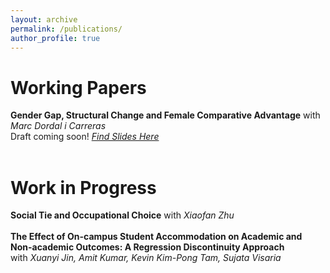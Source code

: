 ```yaml
---
layout: archive
permalink: /publications/
author_profile: true
---
```

# Working Papers
**Gender Gap, Structural Change and Female Comparative Advantage** with *Marc Dordal i Carreras* <br>
Draft coming soon! [*Find Slides Here*](https://hkustconnect-my.sharepoint.com/personal/cxiang_connect_ust_hk/_layouts/15/onedrive.aspx?id=%2Fpersonal%2Fcxiang%5Fconnect%5Fust%5Fhk%2FDocuments%2FBrownbag%5FCassie%2D1%2D35%2Epdf&parentview=1) <br>
<br>

# Work in Progress
**Social Tie and Occupational Choice** with *Xiaofan Zhu*
<br>
<br>
**The Effect of On-campus Student Accommodation on Academic and Non-academic Outcomes: A Regression Discontinuity Approach** 
<br>
with *Xuanyi Jin, Amit Kumar, Kevin Kim-Pong Tam, Sujata Visaria*
